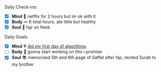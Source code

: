 Daily Check-ins:
- [x] **Mind** :iphone: netflix for 2 hours but im ok with it
- [x] **Body** :zzz: 6 total hours, ate little but healthy
- [x] **Soul** :pray: fajr on fleek

Daily Goals:
- [x] **Mind** :heartpulse: [did my first day of algorithms](https://github.com/maryamklabib/100-days-of-algorithms/blob/master/day1-binary-search.js)
- [ ] **Body** :dancer: gonna start working on this i promise
- [x] **Soul** :books: memorized 5th and 6th page of Saffat after fajr, recited Surah to my brother
